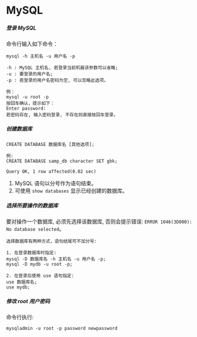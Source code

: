 MySQL
===

##### 登录 MySQL

命令行输入如下命令：

```
mysql -h 主机名 -u 用户名 -p

-h : MySQL 主机名, 若登录当前机器该参数可以省略;
-u : 要登录的用户名;
-p : 若登录的用户名密码为空, 可以忽略此选项。

例：
mysql -u root -p
按回车确认，提示如下：
Enter password:
若密码存在, 输入密码登录, 不存在则直接按回车登录。
```

##### 创建数据库

```
CREATE DATABASE 数据库名 [其他选项];

例:
CREATE DATABASE samp_db character SET gbk;

Query OK, 1 row affected(0.02 sec)
```

1. MySQL 语句以分号作为语句结束。
2. 可使用 `show databases` 显示已经创建的数据库。

##### 选择所要操作的数据库

要对操作一个数据库, 必须先选择该数据库, 否则会提示错误:
`ERROR 1046(3D000): No database selected`。

```
选择数据库有两种方式，语句结尾可不加分号:

1. 在登录数据库时指定:
mysql -D 数据库名 -h 主机名 -u 用户名 -p;
mysql -D mydb -u root -p;

2. 在登录后使用 use 语句指定:
use 数据库名;
use mydb;
```

##### 修改 root 用户密码

命令行执行:

```
mysqladmin -u root -p password newpassword
```
